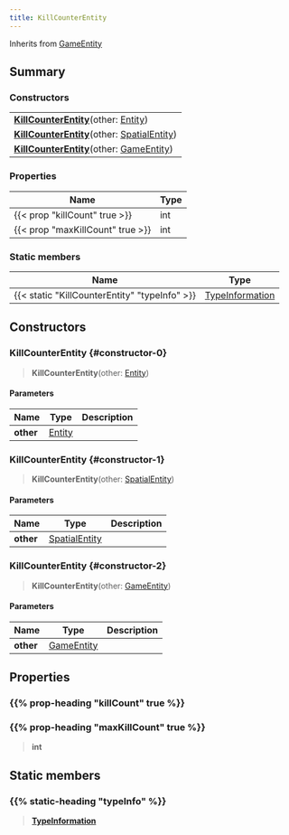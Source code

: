 ```yaml
---
title: KillCounterEntity
---
```


Inherits from [GameEntity](/vext/ref/client/type/gameentity)

## Summary

### Constructors

|  |
| --- |
| **[KillCounterEntity](#constructor-0)**(other: [Entity](/vext/ref/shared/type/entity)) |
| **[KillCounterEntity](#constructor-1)**(other: [SpatialEntity](/vext/ref/shared/type/spatialentity)) |
| **[KillCounterEntity](#constructor-2)**(other: [GameEntity](/vext/ref/client/type/gameentity)) |

### Properties

| Name | Type |
| ---- | ---- |
| {{< prop "killCount" true >}} | int |
| {{< prop "maxKillCount" true >}} | int |

### Static members

| Name | Type |
| ---- | ---- |
| {{< static "KillCounterEntity" "typeInfo" >}} | [TypeInformation](/vext/ref/shared/type/typeinformation) |

## Constructors

### KillCounterEntity {#constructor-0}

> **KillCounterEntity**(other: [Entity](/vext/ref/shared/type/entity))

#### Parameters

| Name | Type | Description |
| ---- | ---- | ----------- |
| **other** | [Entity](/vext/ref/shared/type/entity) |  |

### KillCounterEntity {#constructor-1}

> **KillCounterEntity**(other: [SpatialEntity](/vext/ref/shared/type/spatialentity))

#### Parameters

| Name | Type | Description |
| ---- | ---- | ----------- |
| **other** | [SpatialEntity](/vext/ref/shared/type/spatialentity) |  |

### KillCounterEntity {#constructor-2}

> **KillCounterEntity**(other: [GameEntity](/vext/ref/client/type/gameentity))

#### Parameters

| Name | Type | Description |
| ---- | ---- | ----------- |
| **other** | [GameEntity](/vext/ref/client/type/gameentity) |  |

## Properties

### {{% prop-heading "killCount" true %}}
### {{% prop-heading "maxKillCount" true %}}

> **int**

## Static members

### {{% static-heading "typeInfo" %}}

> **[TypeInformation](/vext/ref/shared/type/typeinformation)**
